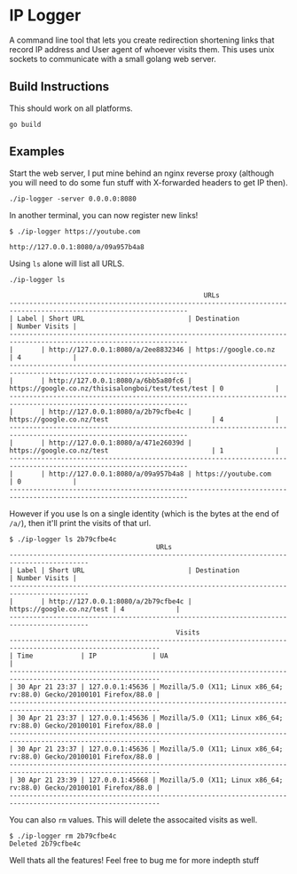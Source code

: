 # IP Logger

A command line tool that lets you create redirection shortening links that record IP address and User agent of whoever visits them. 
This uses unix sockets to communicate with a small golang web server.

## Build Instructions

This should work on all platforms.

```
go build
```

## Examples

Start the web server, I put mine behind an nginx reverse proxy (although you will need to do some fun stuff with X-forwarded headers to get IP then).  
```
./ip-logger -server 0.0.0.0:8080
```

In another terminal, you can now register new links!

```
$ ./ip-logger https://youtube.com

http://127.0.0.1:8080/a/09a957b4a8
```


Using `ls` alone will list all URLS.  

```
./ip-logger ls

                                                 URLs
-------------------------------------------------------------------------------------------------------------------
| Label | Short URL                          | Destination                                        | Number Visits |
-------------------------------------------------------------------------------------------------------------------
|       | http://127.0.0.1:8080/a/2ee8832346 | https://google.co.nz                               | 4             |
-------------------------------------------------------------------------------------------------------------------
|       | http://127.0.0.1:8080/a/6bb5a80fc6 | https://google.co.nz/thisisalongboi/test/test/test | 0             |
-------------------------------------------------------------------------------------------------------------------
|       | http://127.0.0.1:8080/a/2b79cfbe4c | https://google.co.nz/test                          | 4             |
-------------------------------------------------------------------------------------------------------------------
|       | http://127.0.0.1:8080/a/471e26039d | https://google.co.nz/test                          | 1             |
-------------------------------------------------------------------------------------------------------------------
|       | http://127.0.0.1:8080/a/09a957b4a8 | https://youtube.com                                | 0             |
-------------------------------------------------------------------------------------------------------------------

```

However if you use ls on a single identity (which is the bytes at the end of `/a/`), then it'll print the visits of that url.

```
$ ./ip-logger ls 2b79cfbe4c
                                     URLs
------------------------------------------------------------------------------------------
| Label | Short URL                          | Destination               | Number Visits |
------------------------------------------------------------------------------------------
|       | http://127.0.0.1:8080/a/2b79cfbe4c | https://google.co.nz/test | 4             |
------------------------------------------------------------------------------------------
                                          Visits
------------------------------------------------------------------------------------------------------------
| Time            | IP              | UA                                                                   |
------------------------------------------------------------------------------------------------------------
| 30 Apr 21 23:37 | 127.0.0.1:45636 | Mozilla/5.0 (X11; Linux x86_64; rv:88.0) Gecko/20100101 Firefox/88.0 |
------------------------------------------------------------------------------------------------------------
| 30 Apr 21 23:37 | 127.0.0.1:45636 | Mozilla/5.0 (X11; Linux x86_64; rv:88.0) Gecko/20100101 Firefox/88.0 |
------------------------------------------------------------------------------------------------------------
| 30 Apr 21 23:37 | 127.0.0.1:45636 | Mozilla/5.0 (X11; Linux x86_64; rv:88.0) Gecko/20100101 Firefox/88.0 |
------------------------------------------------------------------------------------------------------------
| 30 Apr 21 23:39 | 127.0.0.1:45668 | Mozilla/5.0 (X11; Linux x86_64; rv:88.0) Gecko/20100101 Firefox/88.0 |
------------------------------------------------------------------------------------------------------------

```

You can also `rm` values. This will delete the assocaited visits as well.

```
$ ./ip-logger rm 2b79cfbe4c
Deleted 2b79cfbe4c
```

Well thats all the features! Feel free to bug me for more indepth stuff